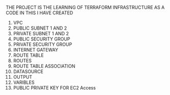 THE PROJECT IS THE LEARNING OF TERRAFORM INFRASTRUCTURE AS A CODE IN THIS I HAVE CREATED 

1) VPC
2) PUBLIC SUBNET 1 AND 2
3) PRIVATE SUBNET 1 AND 2
4) PUBLIC SECURITY GROUP 
5) PRIVATE SECURITY GROUP
6) INTERNET GATEWAY
7) ROUTE TABLE 
8) ROUTES
9) ROUTE TABLE ASSOCIATION 
10) DATASOURCE 
11) OUTPUT
12) VARIBLES
13) PUBLIC PRIVATE KEY FOR EC2 Access
